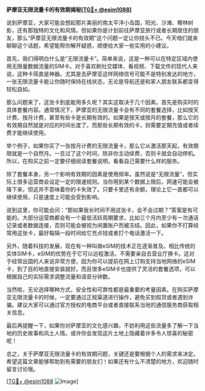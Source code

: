 **萨摩亚无限流量卡的有效期揭秘[[TG💪+ @esim1088](https://t.me/s/esim1088)]**

说到萨摩亚，大家可能会想起那片美丽的南太平洋小岛国，阳光、沙滩、椰林树影，还有那独特的文化和风情。但如果你是计划前往萨摩亚旅行或者长期居住的朋友，那么“萨摩亚无限流量卡的有效期”这个问题一定让你挠头不已。今天咱们就来聊聊这个话题，希望能帮你解开疑惑，顺便给大家一些实用的小建议。

首先，我们得明白什么是“无限流量卡”。简单来说，这是一种可以在特定区域内使用无限量数据流量的SIM卡。对于喜欢刷社交媒体、看视频、下载文件的现代人来说，这种卡简直是神器。尤其是去萨摩亚这样网络信号可能不是特别发达的地方，一张无限流量卡能让你随时保持在线状态，无论是导航还是和家人朋友联系都变得轻松自如。

那么问题来了，这张卡到底能用多久呢？其实这取决于几个因素。首先是购买时的具体套餐内容。通常情况下，萨摩亚的无限流量卡会有不同的套餐选择，比如按天计费、按月计费，甚至有些卡是长期有效的。如果是按天或按月的套餐，那么它的有效期自然就是对应的时间长度了。而那些长期有效的卡，则需要定期充值或者续费才能继续使用。

举个例子，如果你买了一张按月计费的无限流量卡，那么它从激活那天起，有效期限就是一个自然月。一旦过了这个时间，除非你主动续费，否则卡就会自动停机。所以，在购买之前一定要仔细阅读套餐说明，看看自己需要什么样的服务。

除了套餐本身，另一个影响有效期的因素是使用频率。虽然说是“无限流量”，但实际上很多运营商会设定一定的限速规则。当你用到某个数据上限后，网速可能会被降下来，但这并不意味着你的卡失效了。只要卡里还有余额，理论上它一直都可以继续使用，只是速度上可能会受到影响。

说到这里，你可能会问：“那如果我长时间不用这张卡，会不会过期？”答案是有可能的。大部分运营商都会有一个最低活跃周期要求，比如三个月内至少有一次通话记录或者数据连接，否则可能会被视为闲置账户而被冻结。因此，如果你不打算经常用这张卡，最好每隔一段时间给它充点钱或者打个电话激活一下。

另外，随着科技的发展，现在有一种叫做eSIM的技术正在逐渐普及。相比传统的实体SIM卡，eSIM的优势在于它可以远程激活，不需要亲自去营业厅换卡。这对于经常出国的人来说非常方便，因为你可以提前在网上订购支持当地网络的eSIM卡，到了目的地直接安装就好。而且很多eSIM卡也提供了灵活的套餐选项，可以根据自己的实际需求调整流量和语音分钟数。

当然啦，无论选择哪种方式，安全性和可靠性都是最重要的考量因素。在购买萨摩亚无限流量卡的时候，一定要通过正规渠道进行操作，避免买到假货或者遇到诈骗。建议大家可以通过官方授权的电商平台或者直接联系当地的通信服务商获取相关信息。

最后再提醒一下，如果你对萨摩亚的文化感兴趣，不妨利用这些流量多了解一下当地的历史故事和风土人情。或许你会发现这片土地上隐藏着许多令人惊喜的秘密呢！

总之，关于萨摩亚无限流量卡的有效期问题，关键还是要根据个人的需求来决定。希望这篇文章能够帮助到有需要的朋友们！如果还有什么不清楚的地方，欢迎随时留言讨论哦。

[[TG💪+ @esim1088](https://t.me/s/esim1088) ![Image](https://i.postimg.cc/4NQfJmqS/Snipaste-2025-05-13-00-14-12.png)]